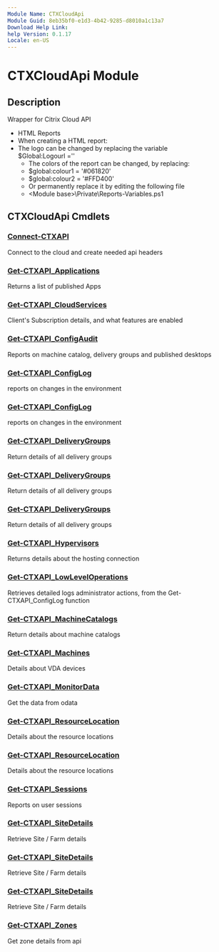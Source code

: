 ```yaml
---
Module Name: CTXCloudApi
Module Guid: 8eb35bf0-e1d3-4b42-9285-d8010a1c13a7
Download Help Link:
help Version: 0.1.17
Locale: en-US
---
```


# CTXCloudApi Module
## Description
Wrapper for Citrix Cloud API
- HTML Reports 	
- When creating a HTML report: 
- The logo can be changed by replacing the variable  	
  $Global:Logourl ='' 
  - The colors of the report can be changed, by replacing: 		
  - $global:colour1 = '#061820' 		
  - $global:colour2 = '#FFD400' 	
  - Or permanently replace it by editing the following file 	
  - \<Module base\>\Private\Reports-Variables.ps1

## CTXCloudApi Cmdlets
### [Connect-CTXAPI](Connect-CTXAPI.md)
Connect to the cloud and create needed api headers

### [Get-CTXAPI_Applications](Get-CTXAPI_Applications.md)
Returns a list of published Apps

### [Get-CTXAPI_CloudServices](Get-CTXAPI_CloudServices.md)
Client's Subscription details, and what features are enabled

### [Get-CTXAPI_ConfigAudit](Get-CTXAPI_ConfigAudit.md)
Reports on machine catalog, delivery groups and published desktops

### [Get-CTXAPI_ConfigLog](Get-CTXAPI_ConfigLog.md)
reports on changes in the environment

### [Get-CTXAPI_ConfigLog](Get-CTXAPI_ConfigLog.md)
reports on changes in the environment

### [Get-CTXAPI_DeliveryGroups](Get-CTXAPI_DeliveryGroups.md)
Return details of all delivery groups

### [Get-CTXAPI_DeliveryGroups](Get-CTXAPI_DeliveryGroups.md)
Return details of all delivery groups

### [Get-CTXAPI_DeliveryGroups](Get-CTXAPI_DeliveryGroups.md)
Return details of all delivery groups

### [Get-CTXAPI_Hypervisors](Get-CTXAPI_Hypervisors.md)
Returns details about the hosting connection

### [Get-CTXAPI_LowLevelOperations](Get-CTXAPI_LowLevelOperations.md)
Retrieves detailed logs  administrator actions, from the Get-CTXAPI_ConfigLog function

### [Get-CTXAPI_MachineCatalogs](Get-CTXAPI_MachineCatalogs.md)
Return details about machine catalogs

### [Get-CTXAPI_Machines](Get-CTXAPI_Machines.md)
Details about VDA devices

### [Get-CTXAPI_MonitorData](Get-CTXAPI_MonitorData.md)
Get the data from odata

### [Get-CTXAPI_ResourceLocation](Get-CTXAPI_ResourceLocation.md)
Details about the resource locations

### [Get-CTXAPI_ResourceLocation](Get-CTXAPI_ResourceLocation.md)
Details about the resource locations

### [Get-CTXAPI_Sessions](Get-CTXAPI_Sessions.md)
Reports on user sessions

### [Get-CTXAPI_SiteDetails](Get-CTXAPI_SiteDetails.md)
Retrieve Site / Farm details

### [Get-CTXAPI_SiteDetails](Get-CTXAPI_SiteDetails.md)
Retrieve Site / Farm details

### [Get-CTXAPI_SiteDetails](Get-CTXAPI_SiteDetails.md)
Retrieve Site / Farm details

### [Get-CTXAPI_Zones](Get-CTXAPI_Zones.md)
Get zone details from api

